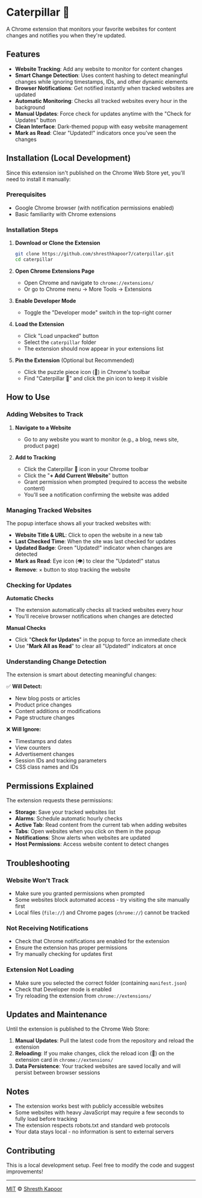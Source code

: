 # Caterpillar 🐛

A Chrome extension that monitors your favorite websites for content changes and notifies you when they're updated.

## Features

- **Website Tracking**: Add any website to monitor for content changes
- **Smart Change Detection**: Uses content hashing to detect meaningful changes while ignoring timestamps, IDs, and other dynamic elements
- **Browser Notifications**: Get notified instantly when tracked websites are updated
- **Automatic Monitoring**: Checks all tracked websites every hour in the background
- **Manual Updates**: Force check for updates anytime with the "Check for Updates" button
- **Clean Interface**: Dark-themed popup with easy website management
- **Mark as Read**: Clear "Updated!" indicators once you've seen the changes

## Installation (Local Development)

Since this extension isn't published on the Chrome Web Store yet, you'll need to install it manually:

### Prerequisites
- Google Chrome browser (with notification permissions enabled)
- Basic familiarity with Chrome extensions

### Installation Steps

1. **Download or Clone the Extension**
   ```bash
   git clone https://github.com/shresthkapoor7/caterpillar.git
   cd caterpillar
   ```

2. **Open Chrome Extensions Page**
   - Open Chrome and navigate to `chrome://extensions/`
   - Or go to Chrome menu → More Tools → Extensions

3. **Enable Developer Mode**
   - Toggle the "Developer mode" switch in the top-right corner

4. **Load the Extension**
   - Click "Load unpacked" button
   - Select the `caterpillar` folder
   - The extension should now appear in your extensions list

5. **Pin the Extension** (Optional but Recommended)
   - Click the puzzle piece icon (🧩) in Chrome's toolbar
   - Find "Caterpillar 🐛" and click the pin icon to keep it visible

## How to Use

### Adding Websites to Track

1. **Navigate to a Website**
   - Go to any website you want to monitor (e.g., a blog, news site, product page)

2. **Add to Tracking**
   - Click the Caterpillar 🐛 icon in your Chrome toolbar
   - Click the "**+ Add Current Website**" button
   - Grant permission when prompted (required to access the website content)
   - You'll see a notification confirming the website was added

### Managing Tracked Websites

The popup interface shows all your tracked websites with:

- **Website Title & URL**: Click to open the website in a new tab
- **Last Checked Time**: When the site was last checked for updates
- **Updated Badge**: Green "Updated!" indicator when changes are detected
- **Mark as Read**: Eye icon (👁️) to clear the "Updated!" status
- **Remove**: × button to stop tracking the website

### Checking for Updates

**Automatic Checks**
- The extension automatically checks all tracked websites every hour
- You'll receive browser notifications when changes are detected

**Manual Checks**
- Click "**Check for Updates**" in the popup to force an immediate check
- Use "**Mark All as Read**" to clear all "Updated!" indicators at once

### Understanding Change Detection

The extension is smart about detecting meaningful changes:

✅ **Will Detect:**
- New blog posts or articles
- Product price changes
- Content additions or modifications
- Page structure changes

❌ **Will Ignore:**
- Timestamps and dates
- View counters
- Advertisement changes
- Session IDs and tracking parameters
- CSS class names and IDs

## Permissions Explained

The extension requests these permissions:

- **Storage**: Save your tracked websites list
- **Alarms**: Schedule automatic hourly checks
- **Active Tab**: Read content from the current tab when adding websites
- **Tabs**: Open websites when you click on them in the popup
- **Notifications**: Show alerts when websites are updated
- **Host Permissions**: Access website content to detect changes

## Troubleshooting

### Website Won't Track
- Make sure you granted permissions when prompted
- Some websites block automated access - try visiting the site manually first
- Local files (`file://`) and Chrome pages (`chrome://`) cannot be tracked

### Not Receiving Notifications
- Check that Chrome notifications are enabled for the extension
- Ensure the extension has proper permissions
- Try manually checking for updates first

### Extension Not Loading
- Make sure you selected the correct folder (containing `manifest.json`)
- Check that Developer mode is enabled
- Try reloading the extension from `chrome://extensions/`

## Updates and Maintenance

Until the extension is published to the Chrome Web Store:

1. **Manual Updates**: Pull the latest code from the repository and reload the extension
2. **Reloading**: If you make changes, click the reload icon (🔄) on the extension card in `chrome://extensions/`
3. **Data Persistence**: Your tracked websites are saved locally and will persist between browser sessions

## Notes

- The extension works best with publicly accessible websites
- Some websites with heavy JavaScript may require a few seconds to fully load before tracking
- The extension respects robots.txt and standard web protocols
- Your data stays local - no information is sent to external servers

## Contributing

This is a local development setup. Feel free to modify the code and suggest improvements!

---

[MIT](LICENSE) © [Shresth Kapoor](https://github.com/shresthkapoor7)